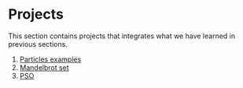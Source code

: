 # Projects

This section contains projects that integrates what we have learned in previous sections.

1. [Particles examples](./01-particles)
2. [Mandelbrot set](./02-mandelbrot)
3. [PSO](./03-pso)
